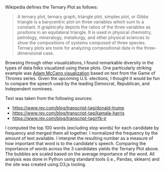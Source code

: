 Wikipedia defines the Ternary Plot as follows:

> A ternary plot, ternary graph, triangle plot, simplex plot, or Gibbs triangle is a barycentric plot on three variables which sum to a constant. It graphically depicts the ratios of the three variables as positions in an equilateral triangle. It is used in physical chemistry, petrology, mineralogy, metallurgy, and other physical sciences to show the compositions of systems composed of three species. Ternary plots are tools for analyzing compositional data in the three-dimensional case.

Browsing through other visualizations, I found remarkable diversity in the types of data folks visualized using these plots. 
One particularly striking example was [Adam McCann visualization](https://www.flerlagetwins.com/2019/08/ternary.html) based on text from the Game of Thrones series. 
Given the upcoming U.S. elections, I thought it would be fun to compare the speech used by the leading Democrat, Republican, and Independent nominees.

Text was taken from the following sources:
- https://www.rev.com/blog/transcript-tag/donald-trump
- https://www.rev.com/blog/transcript-tag/kamala-harris
- https://www.rev.com/blog/transcript-tag/rfk-jr

I computed the top 100 words (excluding stop words) for each candidate by frequency and merged them all together. 
I normalized the frequency by the amount of text available. 
I interpret the resulting number as a measure of how important that word is to the candidate's speech. 
Comparing the importance of words across the 3 candidates yields the Ternary Plot above. 
The bubbles are scaled based on the average importance of the word. 
All analysis was done in Python using standard tools (i.e., Pandas, sklearn) and the site was created using D3.js tooling.
